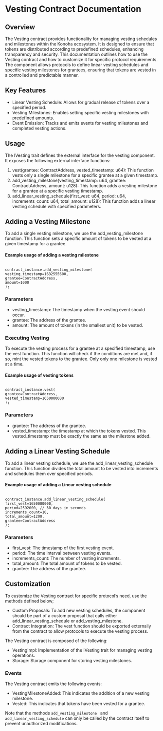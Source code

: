 # Vesting Contract Documentation

## Overview

The Vesting contract provides functionality for managing vesting schedules and milestones within the Konoha ecosystem. It is designed to ensure that tokens are distributed according to predefined schedules, enhancing transparency and security. This documentation outlines how to use the Vesting contract and how to customize it for specific protocol requirements.
The component allows protocols to define linear vesting schedules and specific vesting milestones for grantees, ensuring that tokens are vested in a controlled and predictable manner.

## Key Features

- Linear Vesting Schedule: Allows for gradual release of tokens over a specified period.
- Vesting Milestones: Enables setting specific vesting milestones with predefined amounts.
- Event Emission: Tracks and emits events for vesting milestones and completed vesting actions.

## Usage

The IVesting trait defines the external interface for the vesting component.
It exposes the following external interface functions:

1. vest(grantee: ContractAddress, vested_timestamp: u64): This function vests only a single milestone for a specific grantee at a given timestamp.
2. add_vesting_milestone(vesting_timestamp: u64, grantee: ContractAddress, amount: u128): This function adds a vesting milestone for a grantee at a specific vesting timestamp.
3. add_linear_vesting_schedule(first_vest: u64, period: u64, increments_count: u64, total_amount: u128): This function adds a linear vesting schedule with specified parameters.

## Adding a Vesting Milestone

To add a single vesting milestone, we use the add_vesting_milestone function. This function sets a specific amount of tokens to be vested at a given timestamp for a grantee.

#### Example usage of adding a vesting milestone

```

contract_instance.add_vesting_milestone(
vesting_timestamp=1632555600,
grantee=ContractAddress,
amount=1000
);

```

### Parameters

- vesting_timestamp: The timestamp when the vesting event should occur.
- grantee: The address of the grantee.
- amount: The amount of tokens (in the smallest unit) to be vested.

### Executing Vesting

To execute the vesting process for a grantee at a specified timestamp, use the vest function. This function will check if the conditions are met and, if so, mint the vested tokens to the grantee. Only only one milestone is vested at a time.

#### Example usage of vesting tokens

```

contract_instance.vest(
grantee=ContractAddress,
vested_timestamp=1650000000
);
```

### Parameters

- grantee: The address of the grantee.
- vested_timestamp: the timestamp at which the tokens vested. This vested_timestamp must be exactly the same as the milestone added.

## Adding a Linear Vesting Schedule

To add a linear vesting schedule, we use the add_linear_vesting_schedule function. This function divides the total amount to be vested into increments and schedules them over specified periods.

#### Example usage of adding a Linear vesting schedule

```

contract_instance.add_linear_vesting_schedule(
first_vest=1650000000,
period=2592000, // 30 days in seconds
increments_count=10,
total_amount=1200,
grantee=ContractAddress
);

```

### Parameters

- first_vest: The timestamp of the first vesting event.
- period: The time interval between vesting events.
- increments_count: The number of vesting increments.
- total_amount: The total amount of tokens to be vested.
- grantee: The address of the grantee.

## Customization

To customize the Vesting contract for specific protocol’s need, use the methods defined below;

- Custom Proposals: To add new vesting schedules, the component should be part of a custom proposal that calls either add_linear_vesting_schedule or add_vesting_milestone.
- Contract Integration: The vest function should be exported externally from the contract to allow protocols to execute the vesting process.

The Vesting contract is composed of the following:

- VestingImpl: Implementation of the IVesting trait for managing vesting operations.
- Storage: Storage component for storing vesting milestones.

### Events

The Vesting contract emits the following events:

- VestingMilestoneAdded: This indicates the addition of a new vesting milestone.
- Vested: This indicates that tokens have been vested for a grantee.

Note that the methods `add_vesting_milestone ` and `add_linear_vesting_schedule` can only be called by the contract itself to prevent unauthorized modifications.
